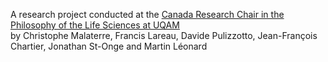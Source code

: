 A research project conducted at the [Canada Research Chair in the Philosophy of the Life Sciences at UQAM](https://chairephilosciences.uqam.ca/en/research/)  
by Christophe Malaterre, Francis Lareau, Davide Pulizzotto, Jean-François Chartier, Jonathan St-Onge and Martin Léonard 
